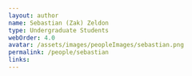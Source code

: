 ```yaml
---
layout: author
name: Sebastian (Zak) Zeldon
type: Undergraduate Students
webOrder: 4.0
avatar: /assets/images/peopleImages/sebastian.png
permalink: /people/sebastian
links:
---
```

